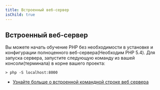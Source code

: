 ```yaml
---
title: Встроенный веб-сервер
isChild: true
---
```


## Встроенный веб-сервер

Вы можете начать обучение PHP без необходимости в установке и конфигурации полноценного веб-сервера(Необходим PHP 5.4).
Для запуска сервера, запустите следующую команду из вашей консоли(терминала) в корне вашего проекта:

    > php -S localhost:8000

* [Узнайте больше о встроенной командной строке веб сервера][cli-server]

[cli-server]: http://www.php.net/manual/ru/features.commandline.webserver.php
